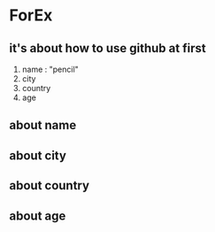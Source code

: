 # **ForEx**
## it's about how to use github at first

1. name : "pencil"
1. city
1. country
1. age

## about name

## about city

## about country

## about age

